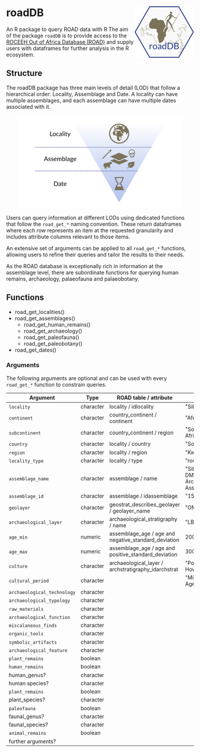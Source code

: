 # roadDB  <a href="https://roceeh.net"><img src="docs/logo.png" align="right" height="138" /></a>
An R package to query ROAD data with R
The aim of the package `roadDB` is to provide access to the [ROCEEH Out of Africa Database (ROAD)](https://www.roceeh.uni-tuebingen.de/roadweb/smarty_road_simple_search.php) and supply users with dataframes for further analysis in the R ecosystem.

## Structure
The roadDB package has three main levels of detail (LOD) that follow a hierarchical order: Locality, Assemblage and Date. A locality can have multiple assemblages, and each assemblage can have multiple dates associated with it.

<p align="center">
<img src="docs/levels_of_detail.svg" alt="Illustration of the three levels of the roadDB R-package from top to bottom: Locality, Assemblage and Date" height="250">
</p>

Users can query information at different LODs using dedicated functions that follow the `road_get_*` naming convention. These return dataframes where each row represents an item at the requested granularity and includes attribute columns relevant to those items.

An extensive set of arguments can be applied to all `road_get_*` functions, allowing users to refine their queries and tailor the results to their needs.

As the ROAD database is exceptionally rich in information at the assemblage level, there are subordinate functions for querying human remains, archaeology, palaeofauna and palaeobotany.


## Functions
- road_get_localities()
- road_get_assemblages()
	- road_get_human_remains()
	- road_get_archaeology()
	- road_get_paleofauna()
	- road_get_paleobotany()
- road_get_dates()

### Arguments
The following arguments are optional and can be used with every `road_get_*` function to constrain queries.

| Argument                  | Type      | ROAD table / attribute                               | Example                                       |
| ------------------------- | --------- | ---------------------------------------------------- | --------------------------------------------- |
| `locality`                  | character | locality / idlocality                                | "Sibhudu Cave"                                |
| `continent`                 | character | country_continent / continent                        | "Africa"                                      |
| `subcontinent`              | character | country_continent / region                           | "Southern Africa"                             |
| `country`                   | character | locality / country                                   | "South Africa"                                |
| `region`                    | character | locality / region                                    | "KwaZulu-Natal"                               |
| `locality_type`             | character | locality / type                                      | "rock shelter"                                |
| `assemblage_name`           | character | assemblage / name                                    | "Sibhudu Cave DMou Archaeological Assemblage" |
| `assemblage_id`             | character | assemblage / idassemblage                            | "154"                                         |
| `geolayer`                  | character | geostrat_describes_geolayer / geolayer_name          | "OMOD"                                        |
| `archaeological_layer`      | character | archaeological_stratigraphy / name                   | "LBG"                                         |
| `age_min`                   | numeric   | assemblage_age / age and negative_standard_deviation | 20000                                         |
| `age_max`                   | numeric   | assemblage_age / age and positive_standard_deviation | 3000000                                       |
| `culture`                   | character | archaeological_layer / archstratigraphy_idarchstrat  | "Post-Howiesonspoort"                         |
| `cultural_period`           | character |                                                      | "Middle Stone Age"                            |
| `archaeological_technology` | character |                                                      |                                               |
| `archaeological_typology`   | character |                                                      |                                               |
| `raw_materials`             | character |                                                      |                                               |
| `archaeological_function`   | character |                                                      |                                               |
| `miscalaneous_finds`        | character |                                                      |                                               |
| `organic_tools`             | character |                                                      |                                               |
| `symbolic_artifacts`        | character |                                                      |                                               |
| `archaeological_feature`    | character |                                                      |                                               |
| `plant_remains`             | boolean   |                                                      |                                               |
| `human_remains`             | boolean   |                                                      |                                               |
| human_genus?              | character |                                                      |                                               |
| human species?            | character |                                                      |                                               |
| `plant_remains`             | boolean   |                                                      |                                               |
| plant_species?            | character |                                                      |                                               |
| `paleofauna`                | boolean   |                                                      |                                               |
| faunal_genus?             | character |                                                      |                                               |
| faunal_species?           | character |                                                      |                                               |
| `animal_remains`            | boolean   |                                                      |                                               |
| further arguments?        |           |                                                      |                                               |
